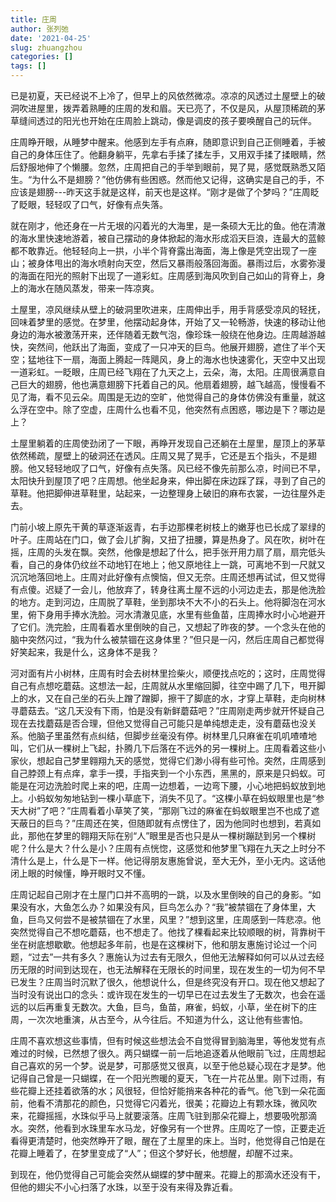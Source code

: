 ```yaml
---
title: 庄周
author: 张列弛
date: '2021-04-25'
slug: zhuangzhou
categories: []
tags: []
---
```

已是初夏，天已经说不上冷了，但早上的风依然微凉。凉凉的风透过土屋壁上的破洞吹进屋里，拨弄着熟睡的庄周的发和眉。天已亮了，不仅是风，从屋顶稀疏的茅草缝间透过的阳光也开始在庄周脸上跳动，像是调皮的孩子要唤醒自己的玩伴。   

庄周睁开眼，从睡梦中醒来。他感到左手有点麻，随即意识到自己正侧睡着，手被自己的身体压住了。他翻身躺平，先拿右手揉了揉左手，又用双手揉了揉眼睛，然后舒服地伸了个懒腰。忽然，庄周把自己的手举到眼前，晃了晃，感觉既熟悉又陌生。“为什么不是翅膀？”他仿佛有些困惑。然而他又记得，这确实是自己的手，不应该是翅膀---昨天这手就是这样，前天也是这样。“刚才是做了个梦吗？”庄周眨了眨眼，轻轻叹了口气，好像有点失落。   

就在刚才，他还身在一片无垠的闪着光的大海里，是一条硕大无比的鱼。他在清澈的海水里快速地游着，被自己摆动的身体掀起的海水形成滔天巨浪，连最大的蓝鲸都不敢靠近。他轻轻向上一拱，小半个背脊露出海面，海上像是凭空出现了一座山；被身体甩出的海水喷射向天空，然后又暴雨般落回海面。暴雨过后，水雾弥漫的海面在阳光的照射下出现了一道彩虹。庄周感到海风吹到自己如山的背脊上，身上的海水在随风蒸发，带来一阵凉爽。   

土屋里，凉风继续从壁上的破洞里吹进来，庄周伸出手，用手背感受凉风的轻抚，回味着梦里的感觉。在梦里，他摆动起身体，开始了又一轮畅游，快速的移动让他身边的海水被激荡开来，还伴随着无数气泡，像珍珠一般绕在他身边。庄周越游越快，突然间，他跃出了海面，变成了一只冲天的巨鸟。他展开翅膀，遮住了半个天空；猛地往下一扇，海面上腾起一阵飓风，身上的海水也快速雾化，天空中又出现一道彩虹。一眨眼，庄周已经飞翔在了九天之上，云朵，海，太阳。庄周很满意自己巨大的翅膀，他也满意翅膀下托着自己的风。他扇着翅膀，越飞越高，慢慢看不见了海，看不见云朵。周围是无边的空旷，他觉得自己的身体仿佛没有重量，就这么浮在空中。除了空虚，庄周什么也看不见，他突然有点困惑，哪边是下？哪边是上？  

土屋里躺着的庄周使劲闭了一下眼，再睁开发现自己还躺在土屋里，屋顶上的茅草依然稀疏，屋壁上的破洞还在透风。庄周又晃了晃手，它还是五个指头，不是翅膀。他又轻轻地叹了口气，好像有点失落。风已经不像先前那么凉，时间已不早，太阳快升到屋顶了吧？庄周想。他坐起身来，伸出脚在床边踩了踩，寻到了自己的草鞋。他把脚伸进草鞋里，站起来，一边整理身上破旧的麻布衣裳，一边往屋外走去。   

门前小坡上原先干黄的草逐渐返青，右手边那棵老树枝上的嫩芽也已长成了翠绿的叶子。庄周站在门口，做了会儿扩胸，又扭了扭腰，算是热身了。风在吹，树叶在摇，庄周的头发在飘。突然，他像是想起了什么，把手张开用力扇了扇，扇完低头看，自己的身体仍纹丝不动地钉在地上；他又原地往上一跳，可离地不到一尺就又沉沉地落回地上。庄周对此好像有点懊恼，但又无奈。庄周还想再试试，但又觉得有点傻。迟疑了一会儿，他放弃了，转身往离土屋不远的小河边走去，那是他洗脸的地方。走到河边，庄周脱了草鞋，坐到那块不大不小的石头上。他将脚泡在河水里，俯下身用手捧水洗脸。河水清澈见底，水里有些鱼苗，庄周捧水时小心地避开了它们。洗完脸，庄周看着水里倒映的自己，又想起了昨夜的梦。一个念头在他的脑中突然闪过，“我为什么被禁锢在这身体里？”但只是一闪，然后庄周自己都觉得好笑起来，我是什么，这身体不是我？   

河对面有片小树林，庄周有时会去树林里捡柴火，顺便找点吃的；这时，庄周觉得自己有点想吃蘑菇。这想法一起，庄周就从水里缩回脚，往空中踢了几下，甩开脚上的水，又在自己坐的石头上蹭了蹭脚，擦干了脚底的水，才穿上草鞋，走向树林寻蘑菇去。“这几天没有下雨，怕是没有新鲜蘑菇吧？”庄周刚走两步就开怀疑自己现在去找蘑菇是否合理，但他又觉得自己可能只是单纯想走走，没有蘑菇也没关系。他脑子里虽然有点纠结，但脚步丝毫没有停。树林里几只麻雀在叽叽喳喳地叫，它们从一棵树上飞起，扑腾几下后落在不远外的另一棵树上。庄周看着这些小家伙，想起自己梦里翱翔九天的感觉，觉得它们渺小得有些可怜。突然，庄周感到自己脖颈上有点痒，拿手一摸，手指夹到一个小东西，黑黑的，原来是只蚂蚁。可能是在河边洗脸时爬上来的吧，庄周一边想着，一边弯下腰，小心地把蚂蚁放到地上。小蚂蚁匆匆地钻到一棵小草底下，消失不见了。“这棵小草在蚂蚁眼里也是“参天大树”了吧？”庄周看着小草笑了笑，“那刚飞过的麻雀在蚂蚁眼里岂不也成了遮天蔽日的巨鸟？”庄周还在笑，但随即就有点愣住了，因为他同时也想到，若真如此，那他在梦里的翱翔天际在别“人”眼里是否也只是从一棵树蹦跶到另一个棵树呢？什么是大？什么是小？庄周有点恍惚，这感觉和他梦里飞翔在九天之上时分不清什么是上，什么是下一样。他记得朋友惠施曾说，至大无外，至小无内。这话他闭上眼的时候懂，睁开眼时又不懂。   

庄周记起自己刚才在土屋门口并不高明的一跳，以及水里倒映的自己的身影。“如果没有水，大鱼怎么办？如果没有风，巨鸟怎么办？“我”被禁锢在了身体里，大鱼，巨鸟又何尝不是被禁锢在了水里，风里？”想到这里，庄周感到一阵悲凉。他突然觉得自己不想吃蘑菇，也不想走了。他找了棵看起来比较顺眼的树，背靠树干坐在树底想歇歇。他想起多年前，也是在这棵树下，他和朋友惠施讨论过一个问题，“过去”一共有多久？惠施认为过去有无限久，但他无法解释如何可以从过去经历无限的时间到达现在，也无法解释在无限长的时间里，现在发生的一切为何不早已发生？庄周当时沉默了很久，他想说什么，但是终究没有开口。现在他又想起了当时没有说出口的念头：或许现在发生的一切早已在过去发生了无数次，也会在遥远的以后再重复无数次。大鱼，巨鸟，鱼苗，麻雀，蚂蚁，小草，坐在树下的庄周，一次次地重演，从古至今，从今往后。不知道为什么，这让他有些害怕。           

庄周不喜欢想这些事情，但有时候这些想法会不自觉得冒到脑海里，等他发觉有点难过的时候，已然想了很久。两只蝴蝶一前一后地追逐着从他眼前飞过，庄周想起自己喜欢的另一个梦。说是梦，可那感觉又很真，以至于他总疑心现在才是梦。他记得自己曾是一只蝴蝶，在一个阳光煦暖的夏天，飞在一片花丛里。刚下过雨，有些花瓣上还挂着欲落的水；风很轻，但恰好能捎来各种花的香气。他飞到一朵花面前，他看不清那花的颜色，只觉得它闪着光，很美；花瓣边上有颗水珠，微风吹来，花瓣摇摇，水珠似乎马上就要滚落。庄周飞驻到那朵花瓣上，想要吸吮那滴水。突然，他看到水珠里车水马龙，好像另有一个世界。庄周吃了一惊，正要走近看得更清楚时，他突然睁开了眼，醒在了土屋里的床上。当时，他觉得自己怕是在花瓣上睡着了，在梦里变成了“人”；但这个梦好长，他想醒，却醒不过来。   

到现在，他仍觉得自己可能会突然从蝴蝶的梦中醒来。花瓣上的那滴水还没有干，但他的翅尖不小心扫落了水珠，以至于没有来得及靠近看。  
